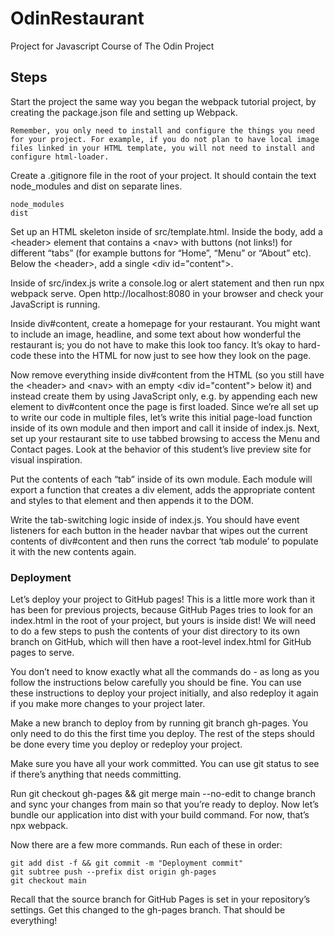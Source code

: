 # OdinRestaurant
Project for Javascript Course of The Odin Project


## Steps

Start the project the same way you began the webpack tutorial project, by creating the package.json file and setting up Webpack.

    Remember, you only need to install and configure the things you need for your project. For example, if you do not plan to have local image files linked in your HTML template, you will not need to install and configure html-loader.

Create a .gitignore file in the root of your project. It should contain the text node_modules and dist on separate lines.

    node_modules
    dist

Set up an HTML skeleton inside of src/template.html. Inside the body, add a \<header> element that contains a \<nav> with buttons (not links!) for different “tabs” (for example buttons for “Home”, “Menu” or “About” etc). Below the \<header>, add a single \<div id="content">.

Inside of src/index.js write a console.log or alert statement and then run npx webpack serve. Open http://localhost:8080 in your browser and check your JavaScript is running.

Inside div#content, create a homepage for your restaurant. You might want to include an image, headline, and some text about how wonderful the restaurant is; you do not have to make this look too fancy. It’s okay to hard-code these into the HTML for now just to see how they look on the page.

Now remove everything inside div#content from the HTML (so you still have the \<header> and \<nav> with an empty \<div id="content"> below it) and instead create them by using JavaScript only, e.g. by appending each new element to div#content once the page is first loaded. Since we’re all set up to write our code in multiple files, let’s write this initial page-load function inside of its own module and then import and call it inside of index.js.
Next, set up your restaurant site to use tabbed browsing to access the Menu and Contact pages. Look at the behavior of this student’s live preview site for visual inspiration.

Put the contents of each “tab” inside of its own module. Each module will export a function that creates a div element, adds the appropriate content and styles to that element and then appends it to the DOM.

Write the tab-switching logic inside of index.js. You should have event listeners for each button in the header navbar that wipes out the current contents of div#content and then runs the correct ‘tab module’ to populate it with the new contents again.

### Deployment

Let’s deploy your project to GitHub pages! This is a little more work than it has been for previous projects, because GitHub Pages tries to look for an index.html in the root of your project, but yours is inside dist! We will need to do a few steps to push the contents of your dist directory to its own branch on GitHub, which will then have a root-level index.html for GitHub pages to serve.

You don’t need to know exactly what all the commands do - as long as you follow the instructions below carefully you should be fine. You can use these instructions to deploy your project initially, and also redeploy it again if you make more changes to your project later.

Make a new branch to deploy from by running git branch gh-pages. You only need to do this the first time you deploy. The rest of the steps should be done every time you deploy or redeploy your project.

Make sure you have all your work committed. You can use git status to see if there’s anything that needs committing.

Run git checkout gh-pages && git merge main --no-edit to change branch and sync your changes from main so that you’re ready to deploy.
Now let’s bundle our application into dist with your build command. For now, that’s npx webpack.

Now there are a few more commands. Run each of these in order:

```
git add dist -f && git commit -m "Deployment commit"
git subtree push --prefix dist origin gh-pages
git checkout main
```

Recall that the source branch for GitHub Pages is set in your repository’s settings. Get this changed to the gh-pages branch. That should be everything!